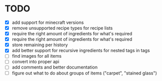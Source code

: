 # TODO

- [x] add support for minecraft versions
- [x] remove unsupported recipe types for recipe lists
- [x] require the right amount of ingredients for what's required
- [x] require the right amount of ingredients for what's required
- [x] store remaining per history
- [x] add better support for recursive ingredients for nested tags in tags
- [ ] find images for all items
- [ ] convert into proper api
- [ ] add comments and better documentation
- [ ] figure out what to do about groups of items ("carpet", "stained glass")
